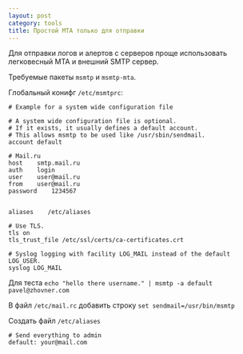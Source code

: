 ```yaml
---
layout: post
category: tools
title: Простой MTA только для отправки
---
```


Для отправки логов и алертов с серверов проще использовать легковесный MTA и внешний SMTP сервер.  

Требуемые пакеты `msmtp` и `msmtp-mta`.  

Глобальный конифг `/etc/msmtprc`:  

<pre><code># Example for a system wide configuration file 
 
# A system wide configuration file is optional. 
# If it exists, it usually defines a default account. 
# This allows msmtp to be used like /usr/sbin/sendmail. 
account default 
 
# Mail.ru 
host    smtp.mail.ru 
auth    login 
user    user@mail.ru
from    user@mail.ru 
password    1234567


aliases    /etc/aliases
 
# Use TLS.
tls on
tls_trust_file /etc/ssl/certs/ca-certificates.crt

# Syslog logging with facility LOG_MAIL instead of the default LOG_USER.
syslog LOG_MAIL</pre></code>  


Для теста `echo "hello there username." | msmtp -a default pavel@zhovner.com`  

В файл `/etc/mail.rc` добавить строку
`set sendmail=/usr/bin/msmtp`

Создать файл `/etc/aliases`
<pre><code># Send everything to admin
default: your@mail.com</pre></code>




